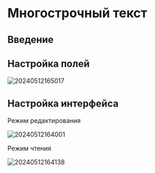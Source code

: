 # Многострочный текст

## Введение

## Настройка полей

![20240512165017](https://static-docs.nocobase.com/20240512165017.png)

## Настройка интерфейса

Режим редактирования

![20240512164001](https://static-docs.nocobase.com/20240512164001.png)

Режим чтения

![20240512164138](https://static-docs.nocobase.com/20240512164138.png)